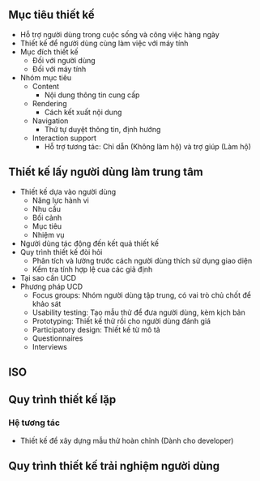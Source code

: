 ## Mục tiêu thiết kế
- Hỗ trợ người dùng trong cuộc sống và công việc hàng ngày
- Thiết kế để người dùng cùng làm việc với máy tính
- Mục đích thiết kế
	- Đối với người dùng
	- Đối với máy tính
- Nhóm mục tiêu
	- Content
		- Nội dung thông tin cung cấp
	- Rendering
		- Cách kết xuất nội dung
	- Navigation
		- Thứ tự duyệt thông tin, định hướng
	- Interaction support
		- Hỗ trợ tương tác: Chỉ dẫn (Không làm hộ) và trợ giúp (Làm hộ)
## Thiết kế lấy người dùng làm trung tâm
- Thiết kế dựa vào người dùng
	- Năng lực hành vi
	- Nhu cầu
	- Bối cảnh
	- Mục tiêu
	- Nhiệm vụ
- Người dùng tác động đến kết quả thiết kế
- Quy trình thiết kế đòi hỏi 
	- Phân tích và lường trước cách người dùng thích sử dụng giao diện
	- Kểm tra tính hợp lệ cua các giả định
- Tại sao cần UCD
- Phương pháp UCD
	- Focus groups: Nhóm người dùng tập trung, có vai trò chủ chốt để khảo sát
	- Usability testing: Tạo mẫu thử để đưa người dùng, kèm kịch bản
	- Prototyping: Thiết kế thử rồi cho người dùng đánh giá
	- Participatory design: Thiết kế từ mô tả
	- Questionnaires
	- Interviews
## ISO
## Quy trình thiết kế lặp
### Hệ tương tác
- Thiết kế để xây dựng mẫu thử hoàn chỉnh (Dành cho developer)
## Quy trình thiết kế trải nghiệm người dùng